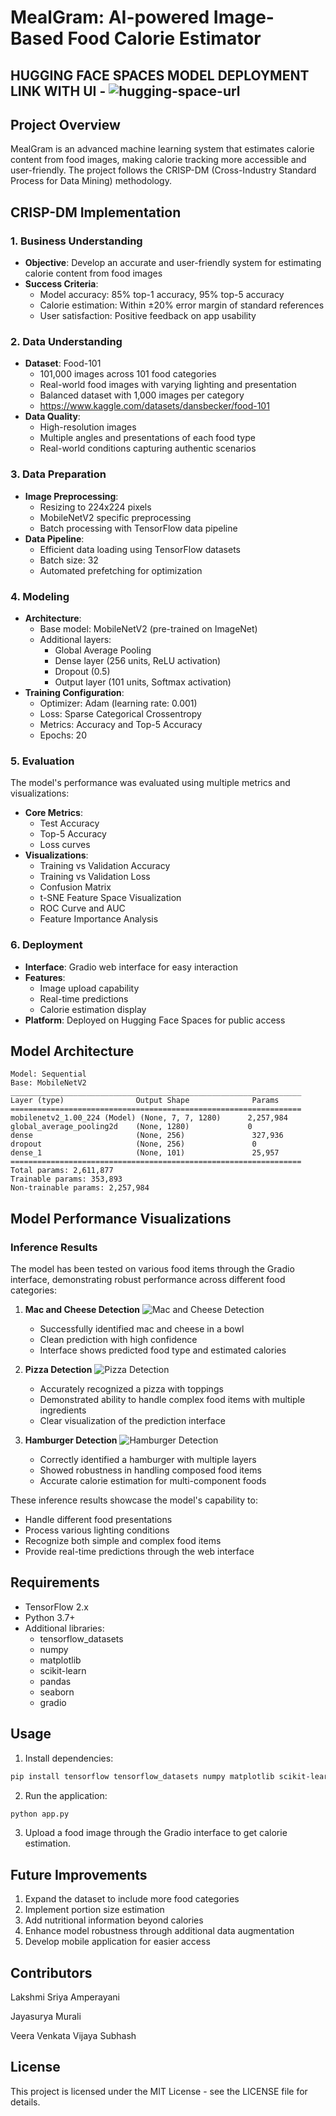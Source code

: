 # MealGram: AI-powered Image-Based Food Calorie Estimator

## HUGGING FACE SPACES MODEL DEPLOYMENT LINK WITH UI - ![hugging-space-url](https://huggingface.co/spaces/vmjs1412/DM-Final-Project-Calorie-Estimator)

## Project Overview
MealGram is an advanced machine learning system that estimates calorie content from food images, making calorie tracking more accessible and user-friendly. The project follows the CRISP-DM (Cross-Industry Standard Process for Data Mining) methodology.

## CRISP-DM Implementation

### 1. Business Understanding
- **Objective**: Develop an accurate and user-friendly system for estimating calorie content from food images
- **Success Criteria**:
  - Model accuracy: 85% top-1 accuracy, 95% top-5 accuracy
  - Calorie estimation: Within ±20% error margin of standard references
  - User satisfaction: Positive feedback on app usability

### 2. Data Understanding
- **Dataset**: Food-101
  - 101,000 images across 101 food categories
  - Real-world food images with varying lighting and presentation
  - Balanced dataset with 1,000 images per category
  - https://www.kaggle.com/datasets/dansbecker/food-101
- **Data Quality**:
  - High-resolution images
  - Multiple angles and presentations of each food type
  - Real-world conditions capturing authentic scenarios

### 3. Data Preparation
- **Image Preprocessing**:
  - Resizing to 224x224 pixels
  - MobileNetV2 specific preprocessing
  - Batch processing with TensorFlow data pipeline
- **Data Pipeline**:
  - Efficient data loading using TensorFlow datasets
  - Batch size: 32
  - Automated prefetching for optimization

### 4. Modeling
- **Architecture**:
  - Base model: MobileNetV2 (pre-trained on ImageNet)
  - Additional layers:
    - Global Average Pooling
    - Dense layer (256 units, ReLU activation)
    - Dropout (0.5)
    - Output layer (101 units, Softmax activation)
- **Training Configuration**:
  - Optimizer: Adam (learning rate: 0.001)
  - Loss: Sparse Categorical Crossentropy
  - Metrics: Accuracy and Top-5 Accuracy
  - Epochs: 20

### 5. Evaluation
The model's performance was evaluated using multiple metrics and visualizations:
- **Core Metrics**:
  - Test Accuracy
  - Top-5 Accuracy
  - Loss curves
- **Visualizations**:
  - Training vs Validation Accuracy
  - Training vs Validation Loss
  - Confusion Matrix
  - t-SNE Feature Space Visualization
  - ROC Curve and AUC
  - Feature Importance Analysis

### 6. Deployment
- **Interface**: Gradio web interface for easy interaction
- **Features**:
  - Image upload capability
  - Real-time predictions
  - Calorie estimation display
- **Platform**: Deployed on Hugging Face Spaces for public access

## Model Architecture
```
Model: Sequential
Base: MobileNetV2
_________________________________________________________________
Layer (type)                Output Shape              Params    
=================================================================
mobilenetv2_1.00_224 (Model) (None, 7, 7, 1280)      2,257,984
global_average_pooling2d    (None, 1280)             0         
dense                       (None, 256)               327,936   
dropout                     (None, 256)               0         
dense_1                     (None, 101)               25,957    
=================================================================
Total params: 2,611,877
Trainable params: 353,893
Non-trainable params: 2,257,984
```

## Model Performance Visualizations

### Inference Results
The model has been tested on various food items through the Gradio interface, demonstrating robust performance across different food categories:

1. **Mac and Cheese Detection**
   ![Mac and Cheese Detection](infer-1.png)
   - Successfully identified mac and cheese in a bowl
   - Clean prediction with high confidence
   - Interface shows predicted food type and estimated calories

2. **Pizza Detection**
   ![Pizza Detection](infer-2.png)
   - Accurately recognized a pizza with toppings
   - Demonstrated ability to handle complex food items with multiple ingredients
   - Clear visualization of the prediction interface

3. **Hamburger Detection**
   ![Hamburger Detection](infer-3.png)
   - Correctly identified a hamburger with multiple layers
   - Showed robustness in handling composed food items
   - Accurate calorie estimation for multi-component foods

These inference results showcase the model's capability to:
- Handle different food presentations
- Process various lighting conditions
- Recognize both simple and complex food items
- Provide real-time predictions through the web interface

## Requirements
- TensorFlow 2.x
- Python 3.7+
- Additional libraries:
  - tensorflow_datasets
  - numpy
  - matplotlib
  - scikit-learn
  - pandas
  - seaborn
  - gradio

## Usage
1. Install dependencies:
```bash
pip install tensorflow tensorflow_datasets numpy matplotlib scikit-learn pandas seaborn gradio
```

2. Run the application:
```python
python app.py
```

3. Upload a food image through the Gradio interface to get calorie estimation.

## Future Improvements
1. Expand the dataset to include more food categories
2. Implement portion size estimation
3. Add nutritional information beyond calories
4. Enhance model robustness through additional data augmentation
5. Develop mobile application for easier access

## Contributors
Lakshmi Sriya Amperayani

Jayasurya Murali

Veera Venkata Vijaya Subhash

## License
This project is licensed under the MIT License - see the LICENSE file for details.
